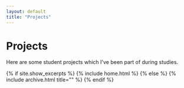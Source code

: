 ```yaml
---
layout: default
title: "Projects"
---
```


# Projects

Here are some student projects which I've been part of during studies. 

{% if site.show_excerpts %}
  {% include home.html %}
{% else %}
  {% include archive.html title="" %}
{% endif %}
